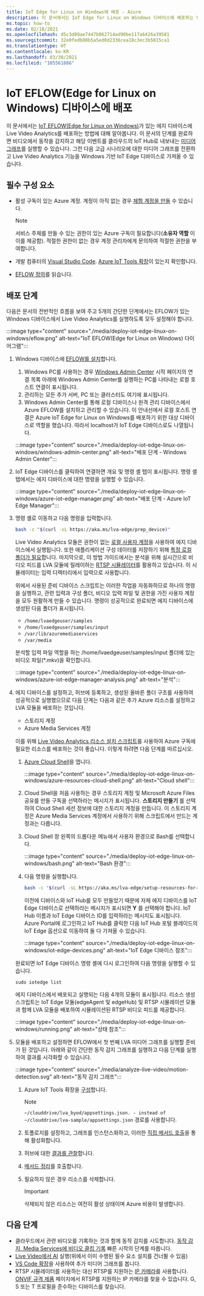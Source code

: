 ```yaml
---
title: IoT Edge for Linux on Windows에 배포 - Azure
description: 이 문서에서는 IoT Edge for Linux on Windows 디바이스에 배포하는 방법에 대한 지침을 제공합니다.
ms.topic: how-to
ms.date: 02/18/2021
ms.openlocfilehash: d5c3d89ae7447b062714ad90be117a6426a39581
ms.sourcegitcommit: 32e0fedb80b5a5ed0d2336cea18c3ec3b5015ca1
ms.translationtype: HT
ms.contentlocale: ko-KR
ms.lasthandoff: 03/30/2021
ms.locfileid: "105561086"
---
```

# <a name="deploy-to-an-iot-edge-for-linux-on-windows-eflow-device"></a>IoT EFLOW(Edge for Linux on Windows) 디바이스에 배포

이 문서에서는 [IoT EFLOW(Edge for Linux on Windows)](../../iot-edge/iot-edge-for-linux-on-windows.md)가 있는 에지 디바이스에 Live Video Analytics를 배포하는 방법에 대해 알아봅니다. 이 문서의 단계를 완료하면 비디오에서 동작을 감지하고 해당 이벤트를 클라우드의 IoT Hub로 내보내는 [미디어 그래프](media-graph-concept.md)를 실행할 수 있습니다. 그런 다음 고급 시나리오에 대한 미디어 그래프를 전환하고 Live Video Analytics 기능을 Windows 기반 IoT Edge 디바이스로 가져올 수 있습니다.

## <a name="prerequisites"></a>필수 구성 요소 

* 활성 구독이 있는 Azure 계정. 계정이 아직 없는 경우 [체험 계정을 만들](https://azure.microsoft.com/free/?WT.mc_id=A261C142F) 수 있습니다.

    > [!NOTE]
    > 서비스 주체를 만들 수 있는 권한이 있는 Azure 구독이 필요합니다(**소유자 역할** 이 이를 제공함). 적절한 권한이 없는 경우 계정 관리자에게 문의하여 적절한 권한을 부여합니다.
* 개발 컴퓨터의 [Visual Studio Code](https://code.visualstudio.com/). [Azure IoT Tools 확장](https://marketplace.visualstudio.com/items?itemName=vsciot-vscode.azure-iot-tools)이 있는지 확인합니다.
* [EFLOW 정의](../../iot-edge/iot-edge-for-linux-on-windows.md)를 읽습니다.

## <a name="deployment-steps"></a>배포 단계

다음은 문서의 전반적인 흐름을 보여 주고 5개의 간단한 단계에서는 EFLOW가 있는 Windows 디바이스에서 Live Video Analytics를 실행하도록 모두 설정해야 합니다.

:::image type="content" source="./media/deploy-iot-edge-linux-on-windows/eflow.png" alt-text="IoT EFLOW(Edge for Linux on Windows) 다이어그램":::

1. Windows 디바이스에 [EFLOW를 설치](../../iot-edge/how-to-install-iot-edge-on-windows.md)합니다. 

    1. Windows PC를 사용하는 경우 [Windows Admin Center](/windows-server/manage/windows-admin-center/overview) 시작 페이지의 연결 목록 아래에 Windows Admin Center를 실행하는 PC를 나타내는 로컬 호스트 연결이 표시됩니다. 
    1. 관리하는 모든 추가 서버, PC 또는 클러스터도 여기에 표시됩니다.
    1. Windows Admin Center를 통해 로컬 디바이스나 원격 관리 디바이스에서 Azure EFLOW를 설치하고 관리할 수 있습니다. 이 안내선에서 로컬 호스트 연결은 Azure IoT Edge for Linux on Windows를 배포하기 위한 대상 디바이스로 역할을 했습니다. 따라서 localhost가 IoT Edge 디바이스로도 나열됩니다.

    :::image type="content" source="./media/deploy-iot-edge-linux-on-windows/windows-admin-center.png" alt-text="배포 단계 - Windows Admin Center":::
1. IoT Edge 디바이스를 클릭하여 연결하면 개요 및 명령 셸 탭이 표시됩니다. 명령 셸 탭에서는 에지 디바이스에 대한 명령을 실행할 수 있습니다.
 
    :::image type="content" source="./media/deploy-iot-edge-linux-on-windows/azure-iot-edge-manager.png" alt-text="배포 단계 - Azure IoT Edge Manager":::
1. 명령 셸로 이동하고 다음 명령을 입력합니다.
    
    ```bash
    bash -c "$(curl -sL https://aka.ms/lva-edge/prep_device)"
    ```

    Live Video Analytics 모듈은 권한이 없는 [로컬 사용자 계정](deploy-iot-edge-device.md#create-and-use-local-user-account-for-deployment)을 사용하여 에지 디바이스에서 실행됩니다. 또한 애플리케이션 구성 데이터를 저장하기 위해 [특정 로컬 폴더가 필요](deploy-iot-edge-device.md#granting-permissions-to-device-storage)합니다. 마지막으로, 이 방법 가이드에서는 분석을 위해 실시간으로 비디오 피드를 LVA 모듈에 릴레이하는 [RTSP 시뮬레이터](https://github.com/Azure/live-video-analytics/tree/master/utilities/rtspsim-live555)를 활용하고 있습니다. 이 시뮬레이터는 입력 디렉터리에서 입력으로 사용합니다. 
    
    위에서 사용된 준비 디바이스 스크립트는 이러한 작업을 자동화하므로 하나의 명령을 실행하고, 관련 입력과 구성 폴더, 비디오 입력 파일 및 권한을 가진 사용자 계정을 모두 원활하게 만들 수 있습니다. 명령이 성공적으로 완료되면 에지 디바이스에 생성된 다음 폴더가 표시됩니다. 
    
    * `/home/lvaedgeuser/samples`
    * `/home/lvaedgeuser/samples/input`
    * `/var/lib/azuremediaservices`
    * `/var/media`
    
    분석할 입력 파일 역할을 하는 /home/lvaedgeuser/samples/input 폴더에 있는 비디오 파일(*.mkv)을 확인합니다. 
    
    :::image type="content" source="./media/deploy-iot-edge-linux-on-windows/azure-iot-edge-manager-analysis.png" alt-text="분석":::
1. 에지 디바이스를 설정하고, 허브에 등록하고, 생성된 올바른 폴더 구조를 사용하여 성공적으로 실행했으므로 다음 단계는 다음과 같은 추가 Azure 리소스를 설정하고 LVA 모듈을 배포하는 것입니다. 

    * 스토리지 계정
    * Azure Media Services 계정

    이를 위해 [Live Video Analytics 리소스 설치 스크립트](https://github.com/Azure/live-video-analytics/tree/master/edge/setup)를 사용하여 Azure 구독에 필요한 리소스를 배포하는 것이 좋습니다. 이렇게 하려면 다음 단계를 따르십시오.

    1. [Azure Cloud Shell](https://ms.portal.azure.com/#cloudshell/)을 엽니다.

        :::image type="content" source="./media/deploy-iot-edge-linux-on-windows/azure-resources-cloud-shell.png" alt-text="Cloud shell":::
    1. Cloud Shell을 처음 사용하는 경우 스토리지 계정 및 Microsoft Azure Files 공유를 만들 구독을 선택하라는 메시지가 표시됩니다. **스토리지 만들기** 를 선택하여 Cloud Shell 세션 정보에 대한 스토리지 계정을 만듭니다. 이 스토리지 계정은 Azure Media Services 계정에서 사용하기 위해 스크립트에서 만드는 계정과는 다릅니다.
    1. Cloud Shell 창 왼쪽의 드롭다운 메뉴에서 사용자 환경으로 Bash를 선택합니다.

        :::image type="content" source="./media/deploy-iot-edge-linux-on-windows/bash.png" alt-text="Bash 환경":::
    1. 다음 명령을 실행합니다.

        ```bash
        bash -c "$(curl -sL https://aka.ms/lva-edge/setup-resources-for-samples)"
        ```
        
        이전에 디바이스와 IoT Hub를 모두 만들었기 때문에 자체 에지 디바이스를 IoT Edge 디바이스로 선택하라는 메시지가 표시되면 **Y** 를 선택해야 합니다. IoT Hub 이름과 IoT Edge 디바이스 ID를 입력하라는 메시지도 표시됩니다. Azure Portal에 로그인하고 IoT Hub를 클릭한 다음 IoT Hub 포털 블레이드의 IoT Edge 옵션으로 이동하여 둘 다 가져올 수 있습니다.

        :::image type="content" source="./media/deploy-iot-edge-linux-on-windows/iot-edge-devices.png" alt-text="IoT Edge 디바이스 참조":::

    완료되면 IoT Edge 디바이스 명령 셸에 다시 로그인하여 다음 명령을 실행할 수 있습니다.
    
    `sudo iotedge list`
    
    에지 디바이스에서 배포되고 실행되는 다음 4개의 모듈이 표시됩니다. 리소스 생성 스크립트는 IoT Edge 모듈(edgeAgent 및 edgeHub) 및 RTSP 시뮬레이션 모듈과 함께 LVA 모듈을 배포하여 시뮬레이션된 RTSP 비디오 피드를 제공합니다.
    
    :::image type="content" source="./media/deploy-iot-edge-linux-on-windows/running.png" alt-text="상태 참조":::
1. 모듈을 배포하고 설정하면 EFLOW에서 첫 번째 LVA 미디어 그래프를 실행할 준비가 된 것입니다. 아래와 같이 간단한 동작 감지 그래프를 실행하고 다음 단계를 실행하여 결과를 시각화할 수 있습니다.

    :::image type="content" source="./media/analyze-live-video/motion-detection.svg" alt-text="동작 감지 그래프":::

    1. Azure IoT Tools 확장을 [구성](get-started-detect-motion-emit-events-quickstart.md#configure-the-azure-iot-tools-extension)합니다.
    
        > [!Note]
        > `~/clouddrive/lva_byod/appsettings.json. - instead of ~/clouddrive/lva-sample/appsettings.json` 경로를 사용합니다.
    1. 토폴로지를 설정하고, 그래프를 인스턴스화하고, 이러한 [직접 메서드 호출](get-started-detect-motion-emit-events-quickstart.md#use-direct-method-calls)을 통해 활성화합니다.
    1. 허브에 대한 [결과를 관찰](get-started-detect-motion-emit-events-quickstart.md#observe-results)합니다.
    1. [메서드 정리](get-started-detect-motion-emit-events-quickstart.md#invoke-graphinstancedeactivate)를 호출합니다.
    1. 필요하지 않은 경우 리소스를 삭제합니다.

        > [!IMPORTANT]
        > 삭제되지 않은 리소스는 여전히 활성 상태이며 Azure 비용이 발생합니다.
    
## <a name="next-steps"></a>다음 단계

* 클라우드에서 관련 비디오를 기록하는 것과 함께 동작 감지를 시도합니다. [동작 감지, Media Services에 비디오 클립 기록](detect-motion-record-video-clips-media-services-quickstart.md#review-the-sample-video) 빠른 시작의 단계를 따릅니다.
* [Live Video에서 AI](use-your-model-quickstart.md#overview) 실행(위에서 이미 수행된 필수 요소 설치를 건너뛸 수 있음)
* [VS Code 확장](https://marketplace.visualstudio.com/items?itemName=ms-azuretools.live-video-analytics-edge)을 사용하여 추가 미디어 그래프를 봅니다.
* RTSP 시뮬레이터를 사용하는 대신 RTSP를 지원하는 [IP 카메라](https://en.wikipedia.org/wiki/IP_camera)를 사용합니다. [ONVIF 규격 제품](https://www.onvif.org/conformant-products/) 페이지에서 RTSP를 지원하는 IP 카메라를 찾을 수 있습니다. G, S 또는 T 프로필을 준수하는 디바이스를 찾습니다.